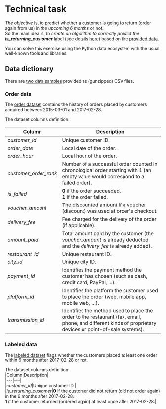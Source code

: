 
# Technical task
  
*The objective* is, to predict whether a customer is going to return (order again from us) in *the upcoming 6 months* or not.  
So the main idea is, *to create an algorithm to correctly predict the **_is_returning_customer_*** label (see details [here](#Labeled-data)) based on the [provided data](#Data-dictionary).  
  
You can solve this exercise using the Python data ecosystem with the usual well-known tools and libraries.  
  
## Data dictionary  
  
There are [two data samples](./data/) provided as (gunzipped) CSV files.  
  
### Order data  
  
The [order dataset](./data/machine_learning_challenge_order_data.csv.gz) contains the history of orders placed by customers acquired between 2015-03-01 and 2017-02-28.
  
The dataset columns definition:  
  
|Column|Description|  
|---|---|  
|*customer_id*|Unique customer ID.|  
|*order_date*|Local date of the order.|  
|*order_hour*|Local hour of the order.|  
|*customer_order_rank*|Number of a successful order counted in chronological order starting with 1 (an empty value would correspond to a failed order).|  
|*is_failed*|**0** if the order succeeded.<br>**1** if the order failed.|  
|*voucher_amount*|The discounted amount if a voucher (discount) was used at order's checkout.|  
|*delivery_fee*|Fee charged for the delivery of the order (if applicable).|  
|*amount_paid*|Total amount paid by the customer (the *voucher_amount* is already deducted and the *delivery_fee* is already added).|  
|*restaurant_id*|Unique restaurant ID.|  
|*city_id*|Unique city ID.|  
|*payment_id*|Identifies the payment method the customer has chosen (such as cash, credit card, PayPal, ...).|  
|*platform_id*|Identifies the platform the customer used to place the order (web, mobile app, mobile web, …).|  
|*transmission_id*|Identifies the method used to place the order to the restaurant (fax, email, phone, and different kinds of proprietary devices or point-of-sale systems).|  
  
### Labeled data  
  
The [labeled dataset](./data/machine_learning_challenge_labeled_data.csv.gz) flags whether the customers placed at least one order within 6 months after 2017-02-28 or not.  

The dataset columns definition:  
|Column|Description|  
|---|---|  
|*customer_id*|Unique customer ID.|  
|*is_returning_customer*|**0** if the customer did not return (did not order again) in the 6 months after 2017-02-28.<br>**1** if the customer returned (ordered again) at least once after 2017-02-28.|  
